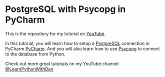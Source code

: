 # PostgreSQL with Psycopg in PyCharm

This is the repository for my tutorial on [YouTube](XXX).

In this tutorial, you will learn how to setup a [PostgreSQL](https://postgresql.org) connection in PyCharm [PyCharm](https://www.jetbrains.com/pycharm).
And you will also learn how to use [Psycopg](https://psycopg.org) to connect to the database from Python.

Check out more great tutorials on my YouTube channel [@LearnPythonWithDan](www.youtube.com/@LearnPythonWithDan)
